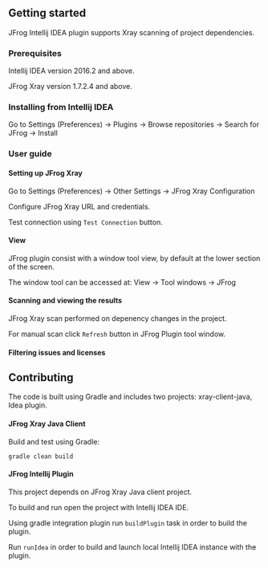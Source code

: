 ## Getting started
JFrog Intellij IDEA plugin supports Xray scanning of project dependencies.

### Prerequisites
Intellij IDEA version 2016.2 and above.

JFrog Xray version 1.7.2.4 and above.

### Installing from Intellij IDEA
Go to Settings (Preferences) -> Plugins -> Browse repositories -> Search for JFrog -> Install

### User guide

#### Setting up JFrog Xray 
Go to Settings (Preferences) -> Other Settings -> JFrog Xray Configuration

Configure JFrog Xray URL and credentials.

Test connection using ```Test Connection``` button.

#### View
JFrog plugin consist with a window tool view, by default at the lower section of the screen.

The window tool can be accessed at: View -> Tool windows -> JFrog 

#### Scanning and viewing the results
JFrog Xray scan performed on depenency changes in the project.

For manual scan click ```Refresh``` button in JFrog Plugin tool window.

#### Filtering issues and licenses


## Contributing
The code is built using Gradle and includes two projects: xray-client-java, Idea plugin.

#### JFrog Xray Java Client
Build and test using Gradle: 
```
gradle clean build
```

#### JFrog Intellij Plugin
This project depends on JFrog Xray Java client project.

To build and run open the project with Intellij IDEA IDE.

Using gradle integration plugin run ```buildPlugin``` task in order to build the plugin.

Run ```runIdea``` in order to build and launch local Intellij IDEA instance with the plugin.

